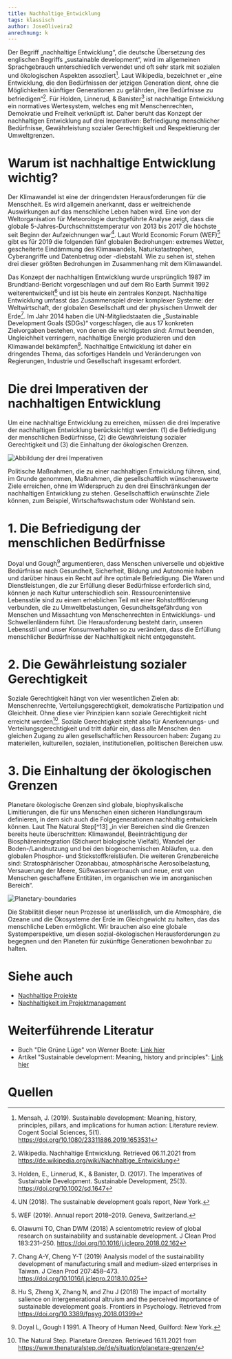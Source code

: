 ```yaml
---
title: Nachhaltige_Entwicklung
tags: klassisch
author: JoseOliveira2
anrechnung: k
---
```


Der Begriff „nachhaltige Entwicklung“, die deutsche Übersetzung des englischen Begriffs „sustainable development“, wird im allgemeinen Sprachgebrauch unterschiedlich verwendet und oft sehr stark mit sozialen und ökologischen Aspekten assoziiert[^2]. Laut Wikipedia, bezeichnet er „eine Entwicklung, die den Bedürfnissen der jetzigen Generation dient, ohne die Möglichkeiten künftiger Generationen zu gefährden, ihre Bedürfnisse zu befriedigen“[^3]. Für Holden, Linnerud, & Banister[^1] ist nachhaltige Entwicklung ein normatives Wertesystem, welches eng mit Menschenrechten, Demokratie und Freiheit verknüpft ist. Daher beruht das Konzept der nachhaltigen Entwicklung auf drei Imperativen: Befriedigung menschlicher Bedürfnisse, Gewährleistung sozialer Gerechtigkeit und Respektierung der Umweltgrenzen.

# Warum ist nachhaltige Entwicklung wichtig?

Der Klimawandel ist eine der dringendsten Herausforderungen für die Menschheit. Es wird allgemein anerkannt, dass er weitreichende Auswirkungen auf das menschliche Leben haben wird. Eine von der Weltorganisation für Meteorologie durchgeführte Analyse zeigt, dass die globale 5-Jahres-Durchschnittstemperatur von 2013 bis 2017 die höchste seit Beginn der Aufzeichnungen war[^4]. Laut World Economic Forum (WEF)[^5] gibt es für 2019 die folgenden fünf globalen Bedrohungen: extremes Wetter, gescheiterte Eindämmung des Klimawandels, Naturkatastrophen, Cyberangriffe und Datenbetrug oder -diebstahl. Wie zu sehen ist, stehen drei dieser größten Bedrohungen im Zusammenhang mit dem Klimawandel.

Das Konzept der nachhaltigen Entwicklung wurde ursprünglich 1987 im Brundtland-Bericht vorgeschlagen und auf dem Rio Earth Summit 1992 weiterentwickelt[^7] und ist bis heute ein zentrales Konzept. Nachhaltige Entwicklung umfasst das Zusammenspiel dreier komplexer Systeme: der Weltwirtschaft, der globalen Gesellschaft und der physischen Umwelt der Erde[^8]. Im Jahr 2014 haben die UN-Mitgliedstaaten die „Sustainable Development Goals (SDGs)“ vorgeschlagen, die aus 17 konkreten Zielvorgaben bestehen, von denen die wichtigsten sind: Armut beenden, Ungleichheit verringern, nachhaltige Energie produzieren und den Klimawandel bekämpfen[^9]. Nachhaltige Entwicklung ist daher ein dringendes Thema, das sofortiges Handeln und Veränderungen von Regierungen, Industrie und Gesellschaft insgesamt erfordert.

# Die drei Imperativen der nachhaltigen Entwicklung

Um eine nachhaltige Entwicklung zu erreichen, müssen die drei Imperative der nachhaltigen Entwicklung berücksichtigt werden: (1) die Befriedigung der menschlichen Bedürfnisse, (2) die Gewährleistung sozialer Gerechtigkeit und (3) die Einhaltung der ökologischen Grenzen.

![Abbildung der drei Imperativen](https://user-images.githubusercontent.com/92792648/142837085-2ffc8a3a-9d2a-4782-bff3-17396e7772e0.PNG)


Politische Maßnahmen, die zu einer nachhaltigen Entwicklung führen, sind, im Grunde genommen, Maßnahmen, die gesellschaftlich wünschenswerte Ziele erreichen, ohne im Widerspruch zu den drei Einschränkungen der nachhaltigen Entwicklung zu stehen. Gesellschaftlich erwünschte Ziele können, zum Beispiel, Wirtschaftswachstum oder Wohlstand sein.

# 1. Die Befriedigung der menschlichen Bedürfnisse

Doyal und Gough[^10] argumentieren, dass Menschen universelle und objektive Bedürfnisse nach Gesundheit, Sicherheit, Bildung und Autonomie haben und darüber hinaus ein Recht auf ihre optimale Befriedigung. Die Waren und Dienstleistungen, die zur Erfüllung dieser Bedürfnisse erforderlich sind, können je nach Kultur unterschiedlich sein. Ressourcenintensive Lebensstile sind zu einem erheblichen Teil mit einer Rohstoffförderung verbunden, die zu Umweltbelastungen, Gesundheitsgefährdung von Menschen und Missachtung von Menschenrechten in Entwicklungs- und Schwellenländern führt. Die Herausforderung besteht darin, unseren Lebensstil und unser Konsumverhalten so zu verändern, dass die Erfüllung menschlicher Bedürfnisse der Nachhaltigkeit nicht entgegensteht.

# 2. Die Gewährleistung sozialer Gerechtigkeit

Soziale Gerechtigkeit hängt von vier wesentlichen Zielen ab: Menschenrechte, Verteilungsgerechtigkeit, demokratische Partizipation und Gleichheit. Ohne diese vier Prinzipien kann soziale Gerechtigkeit nicht erreicht werden[^12]. Soziale Gerechtigkeit steht also für Anerkennungs- und Verteilungsgerechtigkeit und tritt dafür ein, dass alle Menschen den gleichen Zugang zu allen gesellschaftlichen Ressourcen haben: Zugang zu materiellen, kulturellen, sozialen, institutionellen, politischen Bereichen usw.


# 3. Die Einhaltung der ökologischen Grenzen

Planetare ökologische Grenzen sind globale, biophysikalische Limitierungen, die für uns Menschen einen sicheren Handlungsraum definieren, in dem sich auch die Folgegenerationen nachhaltig entwickeln können. Laut The Natural Step[^13] „in vier Bereichen sind die Grenzen bereits heute überschritten: Klimawandel, Beeinträchtigung der Biosphärenintegration (Stichwort biologische Vielfalt), Wandel der Boden-/Landnutzung und bei den biogeochemischen Abläufen, u.a. den globalen Phosphor- und Stickstoffkreisläufen. Die weiteren Grenzbereiche sind: Stratosphärischer Ozonabbau, atmosphärische Aerosolbelastung, Versauerung der Meere, Süßwasserverbrauch und neue, erst von Menschen geschaffene Entitäten, im organischen wie im anorganischen Bereich“.

![Planetary-boundaries](https://user-images.githubusercontent.com/92792648/142837362-178791d3-e008-4e61-9f46-cf3c60ee4111.PNG)

Die Stabilität dieser neun Prozesse ist unerlässlich, um die Atmosphäre, die Ozeane und die Ökosysteme der Erde im Gleichgewicht zu halten, das das menschliche Leben ermöglicht. Wir brauchen also eine globale Systemperspektive, um diesen sozial-ökologischen Herausforderungen zu begegnen und den Planeten für zukünftige Generationen bewohnbar zu halten.

# Siehe auch

* [Nachhaltige Projekte](Nachhaltige_Projekte.md)
* [Nachhaltigkeit im Projektmanagement](Nachhaltigkeit_im_PM.md)

# Weiterführende Literatur

* Buch "Die Grüne Lüge" von Werner Boote: [Link hier](https://www.amazon.de/Die-grüne-Lüge-Weltrettung-Geschäftsmodell/dp/3896676091/ref=asc_df_3896676091/?tag=googshopde-21&linkCode=df0&hvadid=310644386053&hvpos=&hvnetw=g&hvrand=15539245104283729144&hvpone=&hvptwo=&hvqmt=&hvdev=c&hvdvcmdl=&hvlocint=&hvlocphy=9060719&hvtargid=pla-435396181134&psc=1&th=1&psc=1&tag=&ref=&adgrpid=64437927960&hvpone=&hvptwo=&hvadid=310644386053&hvpos=&hvnetw=g&hvrand=15539245104283729144&hvqmt=&hvdev=c&hvdvcmdl=&hvlocint=&hvlocphy=9060719&hvtargid=pla-435396181134)
* Artikel "Sustainable development: Meaning, history and principles": [Link hier](https://www.mendeley.com/catalogue/1a216111-5874-3426-8d64-a3d5d5b47a9d/?utm_source=desktop&utm_medium=1.19.8&utm_campaign=open_catalog&userDocumentId=%7Bf049c7c2-f6f1-3a9d-9295-0adc49323382%7D)

# Quellen

[^1]: Holden, E., Linnerud, K., & Banister, D. (2017). The Imperatives of Sustainable Development. Sustainable Development, 25(3). https://doi.org/10.1002/sd.1647

[^2]: Mensah, J. (2019). Sustainable development: Meaning, history, principles, pillars, and implications for human action: Literature review. Cogent Social Sciences, 5(1). https://doi.org/10.1080/23311886.2019.1653531

[^3]: Wikipedia. Nachhaltige Entwicklung. Retrieved 06.11.2021 from https://de.wikipedia.org/wiki/Nachhaltige_Entwicklung

[^4]: UN (2018). The sustainable development goals report, New York.

[^5]: WEF (2019). Annual report 2018–2019. Geneva, Switzerland.

[^6]:

[^7]: Olawumi TO, Chan DWM (2018) A scientometric review of global research on sustainability and sustainable development. J Clean Prod 183:231–250. https://doi.org/10.1016/j.jclepro.2018.02.162

[^8]: Chang A-Y, Cheng Y-T (2019) Analysis model of the sustainability development of manufacturing small and medium-sized enterprises in Taiwan. J Clean Prod 207:458–473. https://doi.org/10.1016/j.jclepro.2018.10.025

[^9]: Hu S, Zheng X, Zhang N, and Zhu J (2018) The impact of mortality salience on intergenerational altruism and the perceived importance of sustainable development goals. Frontiers in Psychology. Retrieved from https://doi.org/10.3389/fpsyg.2018.01399

[^10]: Doyal L, Gough I 1991. A Theory of Human Need, Guilford: New York.

[^11]: Human Rights Careers. "What does social justivce mean?". Retrieved 16.11.2021 from https://www.humanrightscareers.com/issues/what-does-social-justice-mean

[^12]: The Natural Step. Planetare Grenzen. Retrieved 16.11.2021 from https://www.thenaturalstep.de/de/situation/planetare-grenzen/

